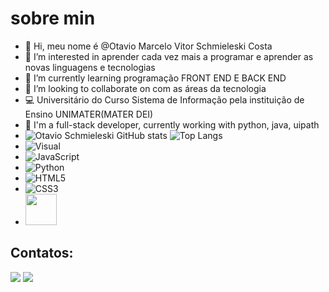 # sobre min 
- 👋 Hi, meu nome é @Otavio Marcelo Vitor Schmieleski Costa 
- 👀 I’m interested in aprender cada vez mais a programar e aprender as novas linguagens e tecnologias
- 🌱 I’m currently learning programação  FRONT END E BACK END
- 💞️ I’m looking to collaborate on com as áreas da tecnologia
- 💻 Universitário do Curso Sistema de Informação pela instituição de Ensino UNIMATER(MATER DEI)
- 🚀 I'm a full-stack developer, currently working with python, java, uipath
- ![Otavio Schmieleski GitHub stats](https://github-readme-stats.vercel.app/api?username=otavio-schmieleski&show_icons=true&theme=marko) ![Top Langs](https://github-readme-stats.vercel.app/api/top-langs/?username=anuraghazra&layout=compact)
- ![Visual](https://img.shields.io/badge/Visual_Studio_Code-0078D4?style=for-thebadge&logo=visual%20studio%20code&logoColor=white)
- ![JavaScript](https://img.shields.io/badge/JavaScript-323330?style=for-the-badge&logo=javascript&logoColor=F7DF1E) 
- ![Python](https://img.shields.io/badge/Python-FFD43B?style=for-the-badge&logo=python&logoColor=blue)
- ![HTML5](https://img.shields.io/badge/HTML5-E34F26?style=for-the-badge&logo=html5&logoColor=white)
- ![CSS3](https://img.shields.io/badge/CSS3-1572B6?style=for-the-badge&logo=css3&logoColor=white)
- <img src="https://cdn.jsdelivr.net/gh/devicons/devicon/icons/java/java-original-wordmark.svg" width="50" height="50"/>
## Contatos:
<a href="https://www.linkedin.com/in/ot%C3%A1vio-marcelo-vitor-schmieleski-costa-a76010219" target="_blank"><img src="https://img.shields.io/badge/-LinkedIn-%230077B5?style=for-the-badge&logo=linkedin&logoColor=white" target="_blank"></a> 
<a href = "mailto:otavioschmieleski@gmail.com"><img src="https://img.shields.io/badge/Gmail-D14836?style=for-the-badge&logo=gmail&logoColor=white" target="_blank"></a>
